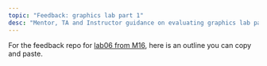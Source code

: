 ```yaml
---
topic: "Feedback: graphics lab part 1"
desc: "Mentor, TA and Instructor guidance on evaluating graphics lab part 1"
---
```



For the feedback repo for [lab06 from M16](https://ucsb-cs56-m16.github.io/lab/lab06/), here is an outline you can copy and paste.


